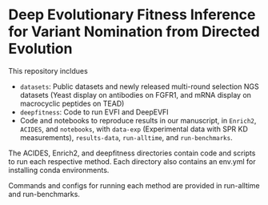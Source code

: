# Deep Evolutionary Fitness Inference for Variant Nomination from Directed Evolution

This repository incldues

- `datasets`: Public datasets and newly released multi-round selection NGS datasets (Yeast display on antibodies on FGFR1, and mRNA display on macrocyclic peptides on TEAD)
- `deepfitness`: Code to run EVFI and DeepEVFI
- Code and notebooks to reproduce results in our manuscript, in `Enrich2`, `ACIDES`, and `notebooks`, with `data-exp` (Experimental data with SPR KD measurements), `results-data`, `run-alltime`, and `run-benchmarks`.
    
The ACIDES, Enrich2, and deepfitness directories contain code and scripts to run each respective method. Each directory also contains an env.yml for installing conda environments.

Commands and configs for running each method are provided in run-alltime and run-benchmarks.